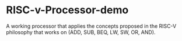 # RISC-v-Processor-demo
A working processor that applies the concepts proposed in the RISC-V philosophy that works on (ADD, SUB, BEQ, LW, SW, OR, AND).

